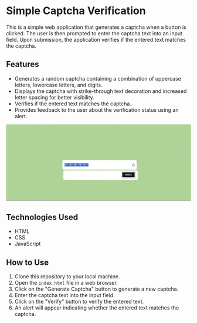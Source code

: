 # Simple Captcha Verification

This is a simple web application that generates a captcha when a button is clicked. The user is then prompted to enter the captcha text into an input field. Upon submission, the application verifies if the entered text matches the captcha.

## Features

- Generates a random captcha containing a combination of uppercase letters, lowercase letters, and digits.
- Displays the captcha with strike-through text decoration and increased letter spacing for better visibility.
- Verifies if the entered text matches the captcha.
- Provides feedback to the user about the verification status using an alert.


![Captcha Verification Demo](demo.gif)

## Technologies Used

- HTML
- CSS
- JavaScript



## How to Use

1. Clone this repository to your local machine.
2. Open the `index.html` file in a web browser.
3. Click on the "Generate Captcha" button to generate a new captcha.
4. Enter the captcha text into the input field.
5. Click on the "Verify" button to verify the entered text.
6. An alert will appear indicating whether the entered text matches the captcha.

